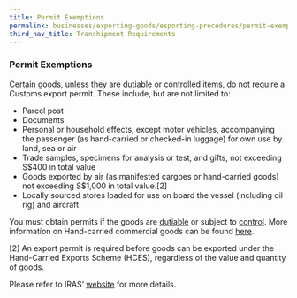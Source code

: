 ```yaml
---
title: Permit Exemptions
permalink: businesses/exporting-goods/esporting-procedures/permit-exemptions
third_nav_title: Transhipment Requirements
---
```


### Permit Exemptions
Certain goods, unless they are dutiable or controlled items, do not require a Customs export permit. These include, but are not limited to:

-   Parcel post
-   Documents
-   Personal or household effects, except motor vehicles, accompanying the passenger (as hand-carried or checked-in luggage) for own use by land, sea or air
-   Trade samples, specimens for analysis or test, and gifts, not exceeding S$400 in total value
-   Goods exported by air  (as manifested cargoes or hand-carried goods)  not exceeding S$1,000 in total value.[2]
-   Locally sourced stores loaded for use on board the vessel (including oil rig) and aircraft

You must obtain permits if the goods are  [dutiable](/businesses/valuation-duties-taxes-fees/duties-and-dutiable-goods/list-of-dutiable-goods)  or subject to  [control](/businesses/exporting-goods/controlled-and-prohibited-goods-for-export). More information on Hand-carried commercial goods can be found  [here](/businesses/exporting-goods/export-procedures/exporting-hand-carried-commercial-goods).

[2] An export permit is required before goods can be exported under the Hand-Carried Exports Scheme (HCES), regardless of the value and quantity of goods.

Please refer to IRAS’  [website](http://www.iras.gov.sg/)  for more details.
